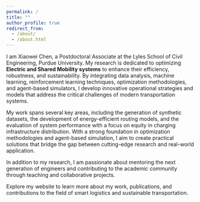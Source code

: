 ```yaml
---
permalink: /
title: ""
author_profile: true
redirect_from: 
  - /about/
  - /about.html
---
```


I am Xiaowei Chen, a Postdoctoral Associate at the Lyles School of Civil Engineering, Purdue University. My research is dedicated to optimizing **Electric and Shared Mobility systems** to enhance their efficiency, robustness, and sustainability. By integrating data analysis, machine learning, reinforcement learning techniques, optimization methodologies, and agent-based simulators, I develop innovative operational strategies and models that address the critical challenges of modern transportation systems.

My work spans several key areas, including the generation of synthetic datasets, the development of energy-efficient routing models, and the evaluation of system performance with a focus on equity in charging infrastructure distribution. With a strong foundation in optimization methodologies and agent-based simulation, I aim to create practical solutions that bridge the gap between cutting-edge research and real-world application.

In addition to my research, I am passionate about mentoring the next generation of engineers and contributing to the academic community through teaching and collaborative projects.

Explore my website to learn more about my work, publications, and contributions to the field of smart logistics and sustainable transportation.
